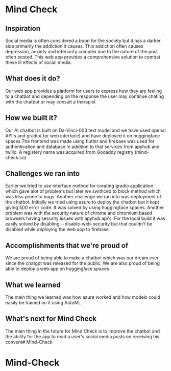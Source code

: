 
# Mind Check

## Inspiration
Social media is often considered a boon for the society but it has a darker side primarily the addiction it causes. This addiction often causes depression, anxiety and inferiority complex due to the nature of the post often posted. This web app provides a comprehensive solution to combat these ill effects of social media.

## What does it do?
Our web app provides a platform for users to express how they are feeling to a chatbot and depending on the response the user may continue chating with the chatbot or may consult a therapist

## How we built it?
Our AI chatbot is built on Da-Vinci-003 text model and we have used openai API's and gradio( for web interface) and have deployed it on huggingface spaces.The frontend was made using flutter and firebase was used for authentication and database.In addition to that services from apyhub and twilio. A registery name was acquired from Godaddy registry (mind-check.co)

## Challenges we ran into
Earlier we tried to use interface method for creating gradio application which gave alot of problems but later we swithced to block method which was less prone to bugs. Another challenge we ran into was deployment of the chatbot. Initially we tried using azure to deploy the chatbot but it kept giving 500 error code. It was solved by using huggingface spaces. Another problem was with the security nature of chrome and chromium based browsers having security issues with apyhub api's. For the local build it was easily solved by disabling --disable-web-security but that couldn't be disabled while deploying the web app to firebase

## Accomplishments that we're proud of
We are proud of being able to make a chatbot which was our dream ever since the chatgpt was released for the public. We are also proud of being able to deploy a web app on huggingface spaces

## What we learned
The main thing we learned was how azure worked and how models could easily be trained on it using AutoML

## What's next for Mind Check
The main thing in the future for Mind Check is to improve the chatbot and the ability for the app to read a user's social media posts on receiving his convent# Mind-Check
# Mind-Check
